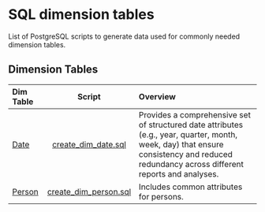 # SQL dimension tables

List of PostgreSQL scripts to generate data used for commonly needed dimension tables.


## Dimension Tables

Dim Table | Script| Overview
:-- | :--: | :-- |
[Date](https://github.com/sean-gits-py/sql_dimension_tables/tree/main/dim_tables/dim_date)| [create_dim_date.sql](https://github.com/sean-gits-py/sql_dimension_tables/tree/main/dim_tables/dim_date/create_dim_date.sql) | Provides a comprehensive set of structured date attributes (e.g., year, quarter, month, week, day) that ensure consistency and reduced redundancy across different reports and analyses.|
[Person](https://github.com/sean-gits-py/sql_dimension_tables/tree/main/dim_tables/dim_person) | [create_dim_person.sql](https://github.com/sean-gits-py/sql_dimension_tables/blob/main/dim_tables/dim_person/create_dim_person.sql) | Includes common attributes for persons.|

